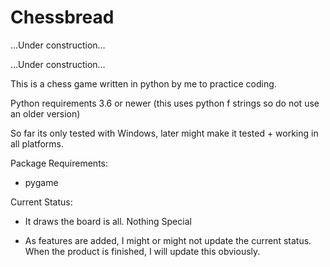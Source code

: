 # Chessbread

...Under construction...

...Under construction...

This is a chess game written in python by me to practice coding.

Python requirements 3.6 or newer (this uses python f strings so do not use an older version)

So far its only tested with Windows, later might make it tested + working in all platforms.

Package Requirements:

* pygame

Current Status:

* It draws the board is all. Nothing Special

* As features are added, I might or might not update the current status. When the product is finished, I will update this obviously.
